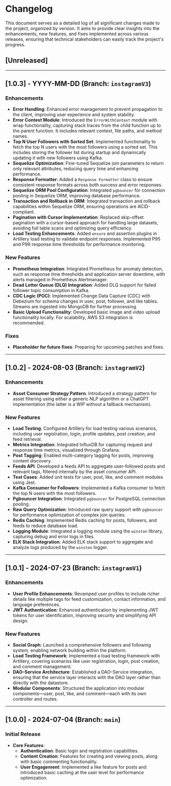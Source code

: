 # Changelog

This document serves as a detailed log of all significant changes made to the project, organized by version. It aims to provide clear insights into the enhancements, new features, and fixes implemented across various releases, ensuring that technical stakeholders can easily track the project's progress.

## [Unreleased]

---

## [1.0.3] - YYYY-MM-DD (Branch: `instagramV3`)

### Enhancements
- **Error Handling**: Enhanced error management to prevent propagation to the client, improving user experience and system stability.
- **Error Context Module**: Introduced the `ErrorWithContext` module with wrap functionality, capturing stack traces from the child function up to the parent function. It includes relevant context, file paths, and method names.
- **Top N User Followers with Sorted Set**: Implemented functionality to fetch the top N users with the most followers using a sorted set. This includes storing the follower list during startup and dynamically updating it with new followers using Kafka.
- **Sequelize Optimization**: Fine-tuned Sequelize join parameters to return only relevant attributes, reducing query time and enhancing performance.
- **Response Formatter**: Added a `Response Formatter` class to ensure consistent response formats across both success and error responses.
- **Sequelize ORM Pool Configuration**: Integrated `pgbouncer` for connection pooling in Sequelize ORM, improving database performance.
- **Transaction and Rollback in ORM**: Integrated transaction and rollback capabilities within Sequelize ORM, ensuring operations are ACID-compliant.
- **Pagination with Cursor Implementation**: Replaced skip-offset pagination with a cursor-based approach for handling large datasets, avoiding full table scans and optimizing query efficiency.
- **Load Testing Enhancements**: Added `ensure` and assertion plugins in Artillery load testing to validate endpoint responses. Implemented P95 and P99 response time thresholds for performance monitoring.

### New Features
- **Prometheus Integration**: Integrated Prometheus for anomaly detection, such as response time thresholds and application server downtime, with alerts managed in Prometheus Alertmanager.
- **Dead Letter Queue (DLQ) Integration**: Added DLQ support for failed follower topic consumption in Kafka.
- **CDC Logic (POC)**: Implemented Change Data Capture (CDC) with Debezium for schema changes in user, post, follower, and like tables. Streams are ingested into MongoDB for further processing.
- **Basic Upload Functionality**: Developed basic image and video upload functionality locally. For scalability, AWS S3 integration is recommended.

### Fixes
- **Placeholder for future fixes**: Preparing for upcoming patches and fixes.

---

## [1.0.2] - 2024-08-03 (Branch: `instagramV2`)

### Enhancements
- **Asset Consumer Strategy Pattern**: Introduced a strategy pattern for asset filtering using either a generic NLP algorithm or a ChatGPT implementation (the latter is a WIP without a fallback mechanism).

### New Features
- **Load Testing**: Configured Artillery for load testing various scenarios, including user registration, login, profile updates, post creation, and feed retrieval.
- **Metrics Integration**: Integrated InfluxDB for capturing request and response time metrics, visualized through Grafana.
- **Post Tagging**: Enabled multi-category tagging for posts, improving content discovery.
- **Feeds API**: Developed a feeds API to aggregate user-followed posts and relevant tags, filtered internally by the asset consumer API.
- **Test Cases**: Added unit tests for user, post, like, and comment modules using Jest.
- **Kafka Consumer for Followers**: Implemented a Kafka consumer to fetch the top N users with the most followers.
- **Pgbouncer Integration**: Integrated `pgbouncer` for PostgreSQL connection pooling.
- **Raw Query Optimization**: Introduced raw query support with `pgbouncer` for performance optimization of complex join queries.
- **Redis Caching**: Implemented Redis caching for posts, followers, and feeds to reduce database load.
- **Logging Module**: Integrated a logging module using the `winston` library, capturing debug and error logs in files.
- **ELK Stack Integration**: Added ELK stack support to aggregate and analyze logs produced by the `winston` logger.

---

## [1.0.1] - 2024-07-23 (Branch: `instagramV1`)

### Enhancements
- **User Profile Enhancements**: Revamped user profiles to include richer details like multiple tags for feed customization, contact information, and language preferences.
- **JWT Authentication**: Enhanced authentication by implementing JWT tokens for user identification, improving security and simplifying API design.

### New Features
- **Social Graph**: Launched a comprehensive followers and following system, enabling network building within the platform.
- **Load Testing Framework**: Implemented a load testing framework with Artillery, covering scenarios like user registration, login, post creation, and comment management.
- **DAO-Service Architecture**: Established a DAO-Service integration, ensuring that the service layer interacts with the DAO layer rather than directly with the datastore.
- **Modular Components**: Structured the application into modular components—user, post, like, and comment—each with its own controller and routes.

---

## [1.0.0] - 2024-07-04 (Branch: `main`)

### Initial Release
- **Core Features**:
  - **Authentication**: Basic login and registration capabilities.
  - **Content Creation**: Features for creating and viewing posts, along with basic commenting functionality.
  - **User Engagement**: Implemented a like feature for posts and introduced basic caching at the user level for performance optimization.
